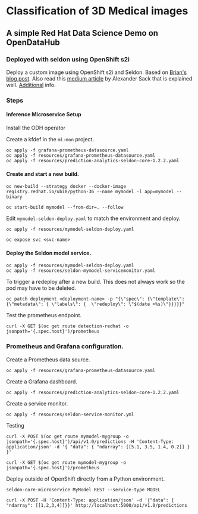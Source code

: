 # Classification of 3D Medical images 

## A simple Red Hat Data Science Demo on OpenDataHub

### Deployed with seldon using OpenShift s2i

Deploy a custom image using OpenShift s2i and Seldon. 
Based on [Brian's blog post](https://www.openshift.com/blog/serving-machine-learning-models-on-openshift-part-1). 
Also read this [medium article](https://towardsdatascience.com/to-serve-man-60246a82d953) 
by Alexander Sack that is explained well. 
[Additional](https://docs.primehub.io/docs/model-deployment-tutorial-package-image) info.

### Steps

#### Inference Microservice Setup

Install the ODH operator

Create a kfdef in the `ml-mon` project.

```
oc apply -f grafana-prometheus-datasource.yaml
oc apply -f resources/grafana-prometheus-datasource.yaml
oc apply -f resources/prediction-analytics-seldon-core-1.2.2.yaml 
```

#### Create and start a new build.

```
oc new-build --strategy docker --docker-image registry.redhat.io/ubi8/python-36 --name mymodel -l app=mymodel --binary

oc start-build mymodel --from-dir=. --follow

```

Edit `mymodel-seldon-deploy.yaml` to match the environment and deploy.

```
oc apply -f resources/mymodel-seldon-deploy.yaml

oc expose svc <svc-name>
```

#### Deploy the Seldon model service.

```
oc apply -f resources/mymodel-seldon-deploy.yaml 
oc apply -f resources/seldon-mymodel-servicemonitor.yaml
```

To trigger a redeploy after a new build. This does not always work so the pod may have to be deleted.

```
oc patch deployment <deployment-name> -p "{\"spec\": {\"template\": {\"metadata\": { \"labels\": {  \"redeploy\": \"$(date +%s)\"}}}}}"
```

Test the prometheus endpoint.

```
curl -X GET $(oc get route detection-redhat -o jsonpath='{.spec.host}')/prometheus
```

### Prometheus and Grafana configuration.

Create a Prometheus data source.
```
oc apply -f resources/grafana-prometheus-datasource.yaml
```

Create a Grafana dashboard.
```
oc apply -f resources/prediction-analytics-seldon-core-1.2.2.yaml
```

Create a service monitor.
```
oc apply -f resources/seldon-service-monitor.yml
```

Testing

```
curl -X POST $(oc get route mymodel-mygroup -o jsonpath='{.spec.host}')/api/v1.0/predictions -H 'Content-Type: application/json' -d '{ "data": { "ndarray": [[5.1, 3.5, 1.4, 0.2]] } }'

curl -X GET $(oc get route mymodel-mygroup -o jsonpath='{.spec.host}')/prometheus
```

Deploy outside of OpenShift directly from a Python environment.

```
seldon-core-microservice MyModel REST --service-type MODEL

curl -X POST -H 'Content-Type: application/json' -d '{"data": { "ndarray": [[1,2,3,4]]}}' http://localhost:5000/api/v1.0/predictions
```
